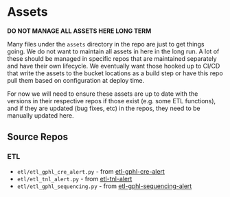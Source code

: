 # Assets

**DO NOT MANAGE ALL ASSETS HERE LONG TERM**

Many files under the `assets` directory in the repo are just to get things
going. We do not want to maintain all assets in here in the long run. A lot of
these should be managed in specific repos that are maintained separately and
have their own lifecycle. We eventually want those hooked up to CI/CD that write
the assets to the bucket locations as a build step or have this repo pull them
based on configuration at deploy time.

For now we will need to ensure these assets are up to date with the versions in
their respective repos if those exist (e.g. some ETL functions), and if they are
updated (bug fixes, etc) in the repos, they need to be manually updated here.

## Source Repos

### ETL

- `etl/etl_gphl_cre_alert.py` - from
  [etl-gphl-cre-alert](https://github.com/cape-ph/etl-gphl-cre-alert)
- `etl/etl_tnl_alert.py` - from
  [etl-tnl-alert](https://github.com/cape-ph/etl-tnl-alert)
- `etl/etl_gphl_sequencing.py` - from
  [etl-gphl-sequencing-alert](https://github.com/cape-ph/etl-gphl-sequencing-alert)
